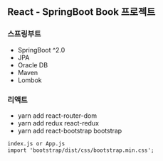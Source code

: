 ## React - SpringBoot Book 프로젝트

### 스프링부트

- SpringBoot ^2.0
- JPA
- Oracle DB
- Maven
- Lombok

### 리액트

- yarn add react-router-dom
- yarn add redux react-redux
- yarn add react-bootstrap bootstrap

```txt
index.js or App.js
import 'bootstrap/dist/css/bootstrap.min.css';
```
